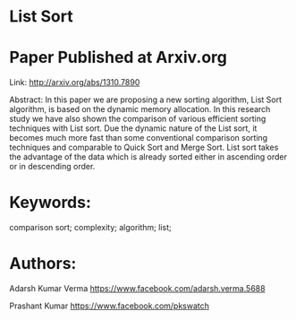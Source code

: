 List Sort 
==========

Paper Published at Arxiv.org
=============================

Link: http://arxiv.org/abs/1310.7890

Abstract: In this paper we are proposing a new sorting algorithm, List Sort algorithm, is based on the dynamic memory allocation. 
In this research study we have also shown the comparison of various efficient sorting techniques with List sort. Due the dynamic nature of the List sort, it becomes much more fast than some conventional comparison sorting techniques and comparable to Quick Sort and Merge Sort. List sort takes the advantage of the data which is already sorted either in ascending order or in descending order. 

Keywords:
=========
comparison sort; complexity; algorithm; list;



Authors:
========

Adarsh Kumar Verma
https://www.facebook.com/adarsh.verma.5688

Prashant Kumar
https://www.facebook.com/pkswatch
